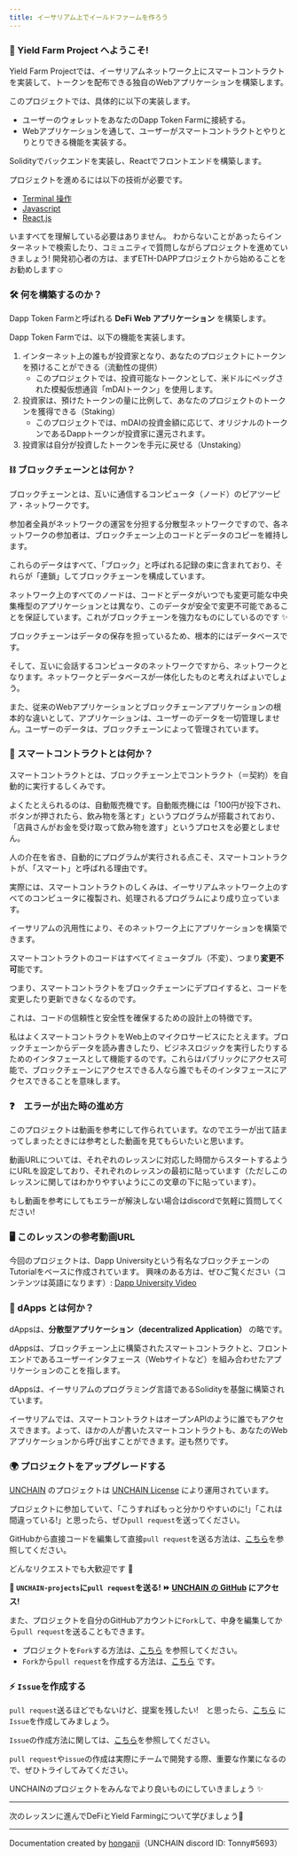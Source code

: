 ```yaml
---
title: イーサリアム上でイールドファームを作ろう
---
```

### 👋 Yield Farm Project へようこそ!

Yield Farm Projectでは、イーサリアムネットワーク上にスマートコントラクトを実装して、トークンを配布できる独自のWebアプリケーションを構築します。

このプロジェクトでは、具体的に以下の実装します。

- ユーザーのウォレットをあなたのDapp Token Farmに接続する。
- Webアプリケーションを通して、ユーザーがスマートコントラクトとやりとりとりできる機能を実装する。

Solidityでバックエンドを実装し、Reactでフロントエンドを構築します。

プロジェクトを進めるには以下の技術が必要です。

- [Terminal 操作](https://qiita.com/ryouzi/items/f9dee1540a04a0bfb9a3)
- [Javascript](https://developer.mozilla.org/ja/docs/Web/JavaScript)
- [React.js](https://ja.reactjs.org/)

いますべてを理解している必要はありません。
わからないことがあったらインターネットで検索したり、コミュニティで質問しながらプロジェクトを進めていきましょう!
開発初心者の方は、まずETH-DAPPプロジェクトから始めることをお勧めします☺️
### 🛠 何を構築するのか？

Dapp Token Farmと呼ばれる **DeFi Web アプリケーション** を構築します。

Dapp Token Farmでは、以下の機能を実装します。

1. インターネット上の誰もが投資家となり、あなたのプロジェクトにトークンを預けることができる（流動性の提供）
	- このプロジェクトでは、投資可能なトークンとして、米ドルにペッグされた模擬仮想通貨「mDAIトークン」を使用します。
2. 投資家は、預けたトークンの量に比例して、あなたのプロジェクトのトークンを獲得できる（Staking）
   - このプロジェクトでは、mDAIの投資金額に応じて、オリジナルのトークンであるDappトークンが投資家に還元されます。
3. 投資家は自分が投資したトークンを手元に戻せる（Unstaking）

### ⛓ ブロックチェーンとは何か？

ブロックチェーンとは、互いに通信するコンピュータ（ノード）のピアツーピア・ネットワークです。

参加者全員がネットワークの運営を分担する分散型ネットワークですので、各ネットワークの参加者は、ブロックチェーン上のコードとデータのコピーを維持します。

これらのデータはすべて、「ブロック」と呼ばれる記録の束に含まれており、それらが「連鎖」してブロックチェーンを構成しています。

ネットワーク上のすべてのノードは、コードとデータがいつでも変更可能な中央集権型のアプリケーションとは異なり、このデータが安全で変更不可能であることを保証しています。これがブロックチェーンを強力なものにしているのです ✨

ブロックチェーンはデータの保存を担っているため、根本的にはデータベースです。

そして、互いに会話するコンピュータのネットワークですから、ネットワークとなります。ネットワークとデータベースが一体化したものと考えればよいでしょう。

また、従来のWebアプリケーションとブロックチェーンアプリケーションの根本的な違いとして、アプリケーションは、ユーザーのデータを一切管理しません。ユーザーのデータは、ブロックチェーンによって管理されています。

### 🥫 スマートコントラクトとは何か？

スマートコントラクトとは、ブロックチェーン上でコントラクト（＝契約）を自動的に実行するしくみです。

よくたとえられるのは、自動販売機です。自動販売機には「100円が投下され、ボタンが押されたら、飲み物を落とす」というプログラムが搭載されており、「店員さんがお金を受け取って飲み物を渡す」というプロセスを必要としません。

人の介在を省き、自動的にプログラムが実行される点こそ、スマートコントラクトが、「スマート」と呼ばれる理由です。

実際には、スマートコントラクトのしくみは、イーサリアムネットワーク上のすべてのコンピュータに複製され、処理されるプログラムにより成り立っています。

イーサリアムの汎用性により、そのネットワーク上にアプリケーションを構築できます。

スマートコントラクトのコードはすべてイミュータブル（不変）、つまり**変更不可**能です。

つまり、スマートコントラクトをブロックチェーンにデプロイすると、コードを変更したり更新できなくなるのです。

これは、コードの信頼性と安全性を確保するための設計上の特徴です。

私はよくスマートコントラクトをWeb上のマイクロサービスにたとえます。ブロックチェーンからデータを読み書きしたり、ビジネスロジックを実行したりするためのインタフェースとして機能するのです。これらはパブリックにアクセス可能で、ブロックチェーンにアクセスできる人なら誰でもそのインタフェースにアクセスできることを意味します。
### ❓　エラーが出た時の進め方
このプロジェクトは動画を参考にして作られています。なのでエラーが出て詰まってしまったときには参考とした動画を見てもらいたいと思います。

動画URLについては、それぞれのレッスンに対応した時間からスタートするようにURLを設定しており、それぞれのレッスンの最初に貼っています（ただしこのレッスンに関してはわかりやすいようにこの文章の下に貼っています）。

もし動画を参考にしてもエラーが解決しない場合はdiscordで気軽に質問してください!
###  🖥 このレッスンの参考動画URL

今回のプロジェクトは、Dapp Universityという有名なブロックチェーンのTutorialをベースに作成されています。
興味のある方は、ぜひご覧ください（コンテンツは英語になります）:
[Dapp University Video](https://youtu.be/CgXQC4dbGUE)

### 📱 dApps とは何か？

dAppsは、**分散型アプリケーション（decentralized Application）** の略です。

dAppsは、ブロックチェーン上に構築されたスマートコントラクトと、フロントエンドであるユーザーインタフェース（Webサイトなど）を組み合わせたアプリケーションのことを指します。

dAppsは、イーサリアムのプログラミング言語であるSolidityを基盤に構築されています。

イーサリアムでは、スマートコントラクトはオープンAPIのように誰でもアクセスできます。よって、ほかの人が書いたスマートコントラクトも、あなたのWebアプリケーションから呼び出すことができます。逆も然りです。

### 🌍 プロジェクトをアップグレードする

[UNCHAIN](https://app.shiftbase.xyz) のプロジェクトは [UNCHAIN License](https://github.com/unchain-tech/UNCHAIN-projects/blob/main/LICENSE) により運用されています。

プロジェクトに参加していて、「こうすればもっと分かりやすいのに!」「これは間違っている!」と思ったら、ぜひ`pull request`を送ってください。

GitHubから直接コードを編集して直接`pull request`を送る方法は、[こちら](https://docs.github.com/ja/repositories/working-with-files/managing-files/editing-files#editing-files-in-another-users-repository)を参照してください。

どんなリクエストでも大歓迎です 🎉

**👋 `UNCHAIN-projects`に`pull request`を送る! ⏩ [UNCHAIN の GitHub](https://github.com/shiftbase-xyz/UNCHAIN-projects) にアクセス!**

また、プロジェクトを自分のGitHubアカウントに`Fork`して、中身を編集してから`pull request`を送ることもできます。

- プロジェクトを`Fork`する方法は、[こちら](https://docs.github.com/ja/get-started/quickstart/fork-a-repo) を参照してください。
- `Fork`から`pull request`を作成する方法は、[こちら](https://docs.github.com/ja/pull-requests/collaborating-with-pull-requests/proposing-changes-to-your-work-with-pull-requests/creating-a-pull-request-from-a-fork) です。

### ⚡️ `Issue`を作成する

`pull request`送るほどでもないけど、提案を残したい!　と思ったら、[こちら](https://github.com/shiftbase-xyz/UNCHAIN-projects/issues) に`Issue`を作成してみましょう。

`Issue`の作成方法に関しては、[こちら](https://docs.github.com/ja/issues/tracking-your-work-with-issues/creating-an-issue)を参照してください。

`pull request`や`issue`の作成は実際にチームで開発する際、重要な作業になるので、ぜひトライしてみてください。

UNCHAINのプロジェクトをみんなでより良いものにしていきましょう ✨

---

次のレッスンに進んでDeFiとYield Farmingについて学びましょう🎉

---

Documentation created by [honganji](https://github.com/honganji)（UNCHAIN discord ID: Tonny#5693）

